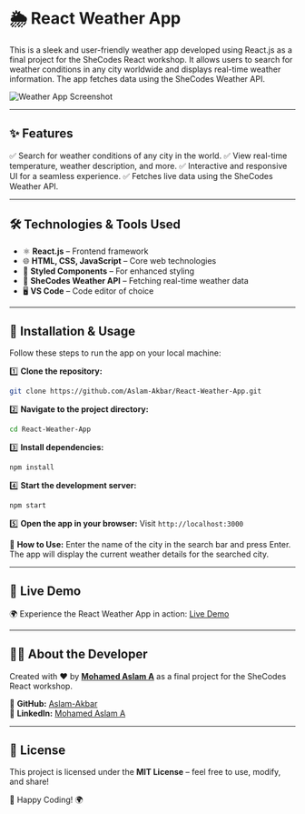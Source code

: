 # 🌦️ React Weather App

This is a sleek and user-friendly weather app developed using React.js as a final project for the SheCodes React workshop. It allows users to search for weather conditions in any city worldwide and displays real-time weather information. The app fetches data using the SheCodes Weather API.

![Weather App Screenshot](https://github.com/Aslam-Akbar/weather/assets/demo-image.png)

---

## ✨ Features

✅ Search for weather conditions of any city in the world.
✅ View real-time temperature, weather description, and more.
✅ Interactive and responsive UI for a seamless experience.
✅ Fetches live data using the SheCodes Weather API.

---

## 🛠️ Technologies & Tools Used

- ⚛️ **React.js** – Frontend framework
- 🌐 **HTML, CSS, JavaScript** – Core web technologies
- 🎨 **Styled Components** – For enhanced styling
- 🔗 **SheCodes Weather API** – Fetching real-time weather data
- 🖥️ **VS Code** – Code editor of choice

---

## 🚀 Installation & Usage

Follow these steps to run the app on your local machine:

1️⃣ **Clone the repository:**
   ```sh
   git clone https://github.com/Aslam-Akbar/React-Weather-App.git
   ```
2️⃣ **Navigate to the project directory:**
   ```sh
   cd React-Weather-App
   ```
3️⃣ **Install dependencies:**
   ```sh
   npm install
   ```
4️⃣ **Start the development server:**
   ```sh
   npm start
   ```
5️⃣ **Open the app in your browser:**
   Visit `http://localhost:3000`

🔎 **How to Use:** Enter the name of the city in the search bar and press Enter. The app will display the current weather details for the searched city.

---

## 🎯 Live Demo

🌍 Experience the React Weather App in action: [Live Demo](https://react-weather-app-aslam.netlify.app)

---

## 👨‍💻 About the Developer

Created with ❤️ by **[Mohamed Aslam A](https://github.com/Aslam-Akbar)** as a final project for the SheCodes React workshop.

💼 **GitHub:** [Aslam-Akbar](https://github.com/Aslam-Akbar)  
🔗 **LinkedIn:** [Mohamed Aslam A](https://www.linkedin.com/in/mohamedaslama)

---

## 📜 License

This project is licensed under the **MIT License** – feel free to use, modify, and share!

🚀 Happy Coding! 🌍

